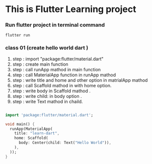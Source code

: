 # This is Flutter Learning project

### Run flutter project in terminal command

```
flutter run
```

### class 01 (create hello world dart )

1. step : import "package:flutter/material.dart"
2. step : create main function
3. step : call runApp mathod in main function
4. step : call MaterialApp function in runApp mathod
5. step : write title and home and other option in matrialApp mathod
6. step : call Scaffold mathod in with home option.
7. step : write body in Scaffold mathod .
8. step : write child: in body option .
9. step : write Text mathod in chaild.

```dart

import 'package:flutter/material.dart';

void main() {
  runApp(MaterialApp(
    title: "learn-dart",
    home: Scaffold(
      body: Center(child: Text("Hello World")),
    ),
  ));
}

```
